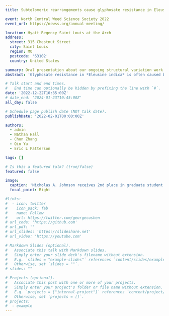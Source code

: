 ```yaml
---
title: Subtelomeric rearrangements cause glyphosate resistance in Eleusine indica

event: North Central Weed Science Society 2022
event_url: https://ncwss.org/annual-meeting/

location: Hyatt Regency Saint Louis at the Arch
address:
  street: 315 Chestnut Street
  city: Saint Louis
  region: MO
  postcode: '63102'
  country: United States

summary: Oral presentation about our ongoing structural variation work with glyphosate-resistant goosegrass North Central Weed Science Society 2022
abstract: 'Glyphosate resistance in *Eleusine indica* is often caused by copy number variation of glyphosate’s target, *5-enolpyruvylshikimate-3-phosphate* (*EPSP*) synthase. In our project we wished to resolve the *EPSPS* CNV to better understand the mechanisms that led to its formation. After assembling chromosome scale genomes of both a susceptible and resistant individual and resequencing of eight individuals of both populations, we identified a novel, long, and highly repetitive *EPSPS* repeat structure. In the glyphosate-resistant *Eleusine indica* (goosegrass) individuals we studied, the 40kbp region flanking the *EPSPS* locus is located near the beginning of chromosome three in the subtelomere. Interestingly, across all resistant individuals, the 40kb region surrounding EPSPS is fused too, and co-duplicated with, a 35kbp region that is normally located around 1Mbp away from the *EPSPS* locus in glyphosate-susceptible individuals. Furthermore, highly repetitive, subtelomeric repeats, flank the entire coduplicated region. Long, repetitive genomic regions are difficult to resolve due to the redundancy of repeats leading to uncertainty in the assembly.  We are currently unable to fully resolve the location of the *EPSPS* CNV; however, we are able to partially resolve its location. Contigs with similar regions to the region surrounding *EPSPS* and the coduplicated region were self-aligned, depicted graphically, and visually assessed to characterize macro-structure of repeat regions. Contigs with similar repeat macro-structures were aligned manually to construct putative models of *EPSPS* fused with the coduplicated region. A final model, the EPSPS-Cassette, was validated by aligning raw PacBio reads to each manually assembled junction. This research provides a method for resolving highly repetitive region and gives strong evidence that the EPSPS-Cassette is tandemly duplicated in alternating forward and reverse copies in the subtelomeric region near the beginning of chromosome three. In the future, bacterial artificial chromosome sequencing should confirm these findings.'

# Talk start and end times.
#   End time can optionally be hidden by prefixing the line with `#`.
date: '2022-12-22T10:35:00Z'
# date_end: '2024-01-23T10:45:00Z'
all_day: false

# Schedule page publish date (NOT talk date).
publishDate: '2022-02-01T00:00:00Z'

authors:
  - admin
  - Nathan Hall
  - Chun Zhang
  - Qin Yu
  - Eric L Patterson

tags: []

# Is this a featured talk? (true/false)
featured: false

image:
  caption: 'Nicholas A. Johnson receives 2nd place in graduate student oral presentation competition at North Central Weed Science Society 2022'
  focal_point: Right

#links:
#  - icon: twitter
#    icon_pack: fab
#    name: Follow
#    url: https://twitter.com/georgecushen
# url_code: 'https://github.com'
# url_pdf: ''
# url_slides: 'https://slideshare.net'
# url_video: 'https://youtube.com'

# Markdown Slides (optional).
#   Associate this talk with Markdown slides.
#   Simply enter your slide deck's filename without extension.
#   E.g. `slides = "example-slides"` references `content/slides/example-slides.md`.
#   Otherwise, set `slides = ""`.
# slides: ""

# Projects (optional).
#   Associate this post with one or more of your projects.
#   Simply enter your project's folder or file name without extension.
#   E.g. `projects = ["internal-project"]` references `content/project/deep-learning/index.md`.
#   Otherwise, set `projects = []`.
# projects:
#  - example
---
```

